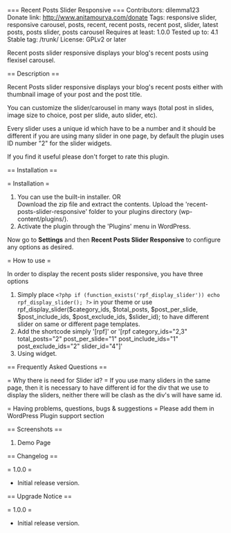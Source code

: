 === Recent Posts Slider Responsive ===
Contributors: dilemma123	
Donate link: http://www.anitamourya.com/donate
Tags: responsive slider, responsive carousel, posts, recent, recent posts, recent post, slider, latest posts, posts slider, posts carousel
Requires at least: 1.0.0
Tested up to: 4.1
Stable tag: /trunk/
License: GPLv2 or later

Recent posts slider responsive displays your blog's recent posts using flexisel carousel.

== Description ==

Recent Posts slider responsive displays your blog's recent posts either with thumbnail image of your post and the post title.

You can customize the slider/carousel in many ways (total post in slides, image size to choice, post per slide, auto slider, etc).

Every slider uses a unique id which have to be a number and it should be different if you are using many slider in one page, by default the plugin uses ID number "2" for the slider widgets.

If you find it useful please don't forget to rate this plugin.

== Installation ==

= Installation =

1. You can use the built-in installer.
     OR         
     Download the zip file and extract the contents.
     Upload the 'recent-posts-slider-responsive' folder to your plugins directory (wp-content/plugins/).
1. Activate the plugin through the 'Plugins' menu in WordPress.

Now go to **Settings** and then **Recent Posts Slider Responsive** to configure any options as desired.

= How to use =

In order to display the recent posts slider responsive, you have three options

1. Simply place `<?php if (function_exists('rpf_display_slider')) echo rpf_display_slider(); ?>` in your theme 
or use rpf_display_slider($category_ids, $total_posts, $post_per_slide, $post_include_ids, $post_exclude_ids, $slider_id); to have different slider on same or different page templates.
1. Add the shortcode simply '[rpf]' or '[rpf category_ids="2,3" total_posts="2" post_per_slide="1" post_include_ids="1" post_exclude_ids="2" slider_id="4"]'
1. Using widget.

== Frequently Asked Questions ==

= Why there is need for Slider id? =
If you use many sliders in the same page, then it is necessary to have different id for the div that we use to display the sliders, neither there will be clash as the div's will have same id.

= Having problems, questions, bugs & suggestions =
Please add them in WordPress Plugin support section

== Screenshots ==

1. Demo Page

== Changelog ==

= 1.0.0 =
* Initial release version.

== Upgrade Notice ==

= 1.0.0 =
* Initial release version.
